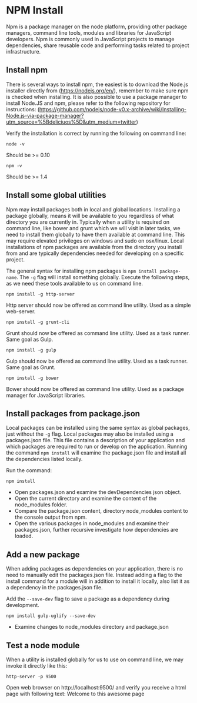 # NPM Install
Npm is a package manager on the node platform, providing other package managers, command line tools, modules and libraries for JavaScript developers.
Npm is commonly used in JavaScript projects to manage dependencies, share reusable code and performing tasks related to project infrastructure.

## Install npm
There is several ways to install npm, the easiest is to download the Node.js installer directly from (https://nodejs.org/en/), remember to make sure npm is checked when installing. It is also possible to use a package manager to install Node.JS and npm, please refer to the following repository for instructions: (https://github.com/nodejs/node-v0.x-archive/wiki/Installing-Node.js-via-package-manager?utm_source=%5Bdeliciuos%5D&utm_medium=twitter)

Verify the installation is correct by running the following on command line:

`node -v`

Should be >= 0.10

`npm -v`

Should be >= 1.4

## Install some global utilities
Npm may install packages both in local and global locations.
Installing a package globally, means it will be available to you regardless of what directory you are currently in.
Typically when a utility is required on command line, like bower and grunt which we will visit in later tasks, we need to install them globally to have them available at command line.
This may require elevated privileges on windows and sudo on osx/linux.
Local installations of npm packages are available from the directory you install from and are typically dependencies needed for developing on a specific project.

The general syntax for installing npm packages is `npm install package-name`.
The `-g` flag will install something globally.
Execute the following steps, as we need these tools available to us on command line.

`npm install -g http-server`

Http server should now be offered as command line utility. Used as a simple web-server.

`npm install -g grunt-cli`

Grunt should now be offered as command line utility. Used as a task runner. Same goal as Gulp.

`npm install -g gulp`

Gulp should now be offered as command line utility. Used as a task runner. Same goal as Grunt.

`npm install -g bower`

Bower should now be offered as command line utility. Used as a package manager for JavaScript libraries.

## Install packages from package.json
Local packages can be installed using the same syntax as global packages, just without the `-g` flag.
Local packages may also be installed using a packages.json file.
This file contains a description of your application and which packages are required to run or develop on the application.
Running the command `npm install` will examine the package.json file and install all the dependencies listed locally.

Run the command:

`npm install`

* Open packages.json and examine the devDependencies json object.
* Open the current directory and examine the content of the node_modules folder.
* Compare the package.json content, directory node_modules content to the console output from npm.
* Open the various packages in node_modules and examine their packages.json, further recursive investigate how dependencies are loaded.

## Add a new package
When adding packages as dependencies on your application, there is no need to manually edit the packages.json file.
Instead adding a flag to the install command for a module will in addition to install it locally, also list it as a dependency in the packages.json file.

Add the `--save-dev` flag to save a package as a dependency during development.

`npm install gulp-uglify --save-dev`

* Examine changes to node_modules directory and package.json

## Test a node module
When a utility is installed globally for us to use on command line, we may invoke it directly like this:

`http-server -p 9500`

Open web browser on http://localhost:9500/ and verify you receive a html page with following text: Welcome to this awesome page
